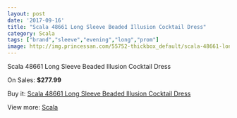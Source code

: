 ```yaml
---
layout: post
date: '2017-09-16'
title: "Scala 48661 Long Sleeve Beaded Illusion Cocktail Dress"
category: Scala
tags: ["brand","sleeve","evening","long","prom"]
image: http://img.princessan.com/55752-thickbox_default/scala-48661-long-sleeve-beaded-illusion-cocktail-dress.jpg
---
```

Scala 48661 Long Sleeve Beaded Illusion Cocktail Dress

On Sales: **$277.99**
<a href="https://www.princessan.com/en/scala/25043-scala-48661-long-sleeve-beaded-illusion-cocktail-dress.html"><amp-img layout="responsive" width="600" height="600" src="//img.princessan.com/55752-thickbox_default/scala-48661-long-sleeve-beaded-illusion-cocktail-dress.jpg" alt="Scala 48661 Long Sleeve Beaded Illusion Cocktail Dress 0" /></a>
<a href="https://www.princessan.com/en/scala/25043-scala-48661-long-sleeve-beaded-illusion-cocktail-dress.html"><amp-img layout="responsive" width="600" height="600" src="//img.princessan.com/55754-thickbox_default/scala-48661-long-sleeve-beaded-illusion-cocktail-dress.jpg" alt="Scala 48661 Long Sleeve Beaded Illusion Cocktail Dress 1" /></a>
<a href="https://www.princessan.com/en/scala/25043-scala-48661-long-sleeve-beaded-illusion-cocktail-dress.html"><amp-img layout="responsive" width="600" height="600" src="//img.princessan.com/55753-thickbox_default/scala-48661-long-sleeve-beaded-illusion-cocktail-dress.jpg" alt="Scala 48661 Long Sleeve Beaded Illusion Cocktail Dress 2" /></a>

Buy it: [Scala 48661 Long Sleeve Beaded Illusion Cocktail Dress](https://www.princessan.com/en/scala/25043-scala-48661-long-sleeve-beaded-illusion-cocktail-dress.html "Scala 48661 Long Sleeve Beaded Illusion Cocktail Dress")

View more: [Scala](https://www.princessan.com/en/55-scala "Scala")